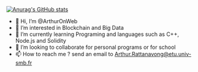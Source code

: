 [![Anurag's GitHub stats](https://github-readme-stats.vercel.app/api/top-langs/?username=ArthurOnWeb&count_private=true)]((https://github.com/anuraghazra/github-readme-stats))

- 👋 Hi, I’m @ArthurOnWeb
- 👀 I’m interested in Blockchain and Big Data
- 🌱 I’m currently learning Programing and languages such as C++, Node.js and Solidity
- 💞️ I’m looking to collaborate for personal programs or for school
- 📫 How to reach me ? send an email to Arthur.Rattanavong@etu.univ-smb.fr

<!---
ArthurOnWeb/ArthurOnWeb is a ✨ special ✨ repository because its `README.md` (this file) appears on your GitHub profile.
You can click the Preview link to take a look at your changes.
--->
